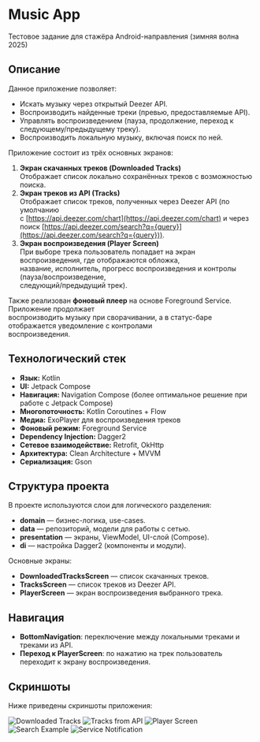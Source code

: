 # Music App

Тестовое задание для стажёра Android-направления (зимняя волна 2025)

## Описание

Данное приложение позволяет:

- Искать музыку через открытый Deezer API.
- Воспроизводить найденные треки (превью, предоставляемые API).
- Управлять воспроизведением (пауза, продолжение, переход к следующему/предыдущему треку).
- Воспроизводить локальную музыку, включая поиск по ней.

Приложение состоит из трёх основных экранов:

1. **Экран скачанных треков (Downloaded Tracks)**  
   Отображает список локально сохранённых треков с возможностью поиска.
2. **Экран треков из API (Tracks)**  
   Отображает список треков, полученных через Deezer API (по умолчанию  
   с [https://api.deezer.com/chart](https://api.deezer.com/chart) и через  
   поиск [https://api.deezer.com/search?q={query}](https://api.deezer.com/search?q={query})).
3. **Экран воспроизведения (Player Screen)**  
   При выборе трека пользователь попадает на экран воспроизведения, где отображаются обложка,  
   название, исполнитель, прогресс воспроизведения и контролы (пауза/воспроизведение,  
   следующий/предыдущий трек).

Также реализован **фоновый плеер** на основе Foreground Service. Приложение продолжает  
воспроизводить музыку при сворачивании, а в статус-баре отображается уведомление с контролами  
воспроизведения.

## Технологический стек

- **Язык:** Kotlin
- **UI:** Jetpack Compose
- **Навигация:** Navigation Compose (более оптимальное решение при работе с Jetpack Compose)
- **Многопоточность:** Kotlin Coroutines + Flow
- **Медиа:** ExoPlayer для воспроизведения треков
- **Фоновый режим:** Foreground Service
- **Dependency Injection:** Dagger2
- **Сетевое взаимодействие:** Retrofit, OkHttp
- **Архитектура:** Clean Architecture + MVVM
- **Сериализация:** Gson

## Структура проекта

В проекте используются слои для логического разделения:

- **domain** — бизнес-логика, use-cases.
- **data** — репозиторий, модели для работы с сетью.
- **presentation** — экраны, ViewModel, UI-слой (Compose).
- **di** — настройка Dagger2 (компоненты и модули).

Основные экраны:

- **DownloadedTracksScreen** — список скачанных треков.
- **TracksScreen** — список треков из Deezer API.
- **PlayerScreen** — экран воспроизведения выбранного трека.

## Навигация

- **BottomNavigation**: переключение между локальными треками и треками из API.
- **Переход к PlayerScreen**: по нажатию на трек пользователь переходит к экрану воспроизведения.

## Скриншоты

Ниже приведены скриншоты приложения:

![Downloaded Tracks](screenshots/screen_downloaded_tracks.png)
![Tracks from API](screenshots/screen_tracks_from_api.png)
![Player Screen](screenshots/screen_player.png)
![Search Example](screenshots/search.png)
![Service Notification](screenshots/service_notification.png)
